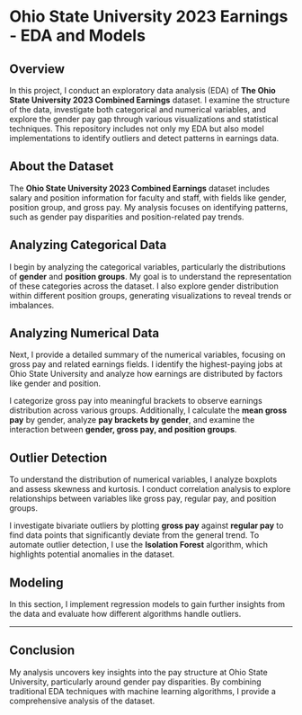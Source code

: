 # Ohio State University 2023 Earnings - EDA and Models

## Overview

In this project, I conduct an exploratory data analysis (EDA) of **The Ohio State University 2023 Combined Earnings** dataset. I examine the structure of the data, investigate both categorical and numerical variables, and explore the gender pay gap through various visualizations and statistical techniques. This repository includes not only my EDA but also model implementations to identify outliers and detect patterns in earnings data.

## About the Dataset

The **Ohio State University 2023 Combined Earnings** dataset includes salary and position information for faculty and staff, with fields like gender, position group, and gross pay. My analysis focuses on identifying patterns, such as gender pay disparities and position-related pay trends.

## Analyzing Categorical Data

I begin by analyzing the categorical variables, particularly the distributions of **gender** and **position groups**. My goal is to understand the representation of these categories across the dataset. I also explore gender distribution within different position groups, generating visualizations to reveal trends or imbalances.

## Analyzing Numerical Data

Next, I provide a detailed summary of the numerical variables, focusing on gross pay and related earnings fields. I identify the highest-paying jobs at Ohio State University and analyze how earnings are distributed by factors like gender and position.

I categorize gross pay into meaningful brackets to observe earnings distribution across various groups. Additionally, I calculate the **mean gross pay** by gender, analyze **pay brackets by gender**, and examine the interaction between **gender, gross pay, and position groups**.

## Outlier Detection

To understand the distribution of numerical variables, I analyze boxplots and assess skewness and kurtosis. I conduct correlation analysis to explore relationships between variables like gross pay, regular pay, and position groups.

I investigate bivariate outliers by plotting **gross pay** against **regular pay** to find data points that significantly deviate from the general trend. To automate outlier detection, I use the **Isolation Forest** algorithm, which highlights potential anomalies in the dataset.

## Modeling

In this section, I implement regression models to gain further insights from the data and evaluate how different algorithms handle outliers.

---

## Conclusion

My analysis uncovers key insights into the pay structure at Ohio State University, particularly around gender pay disparities. By combining traditional EDA techniques with machine learning algorithms, I provide a comprehensive analysis of the dataset.
